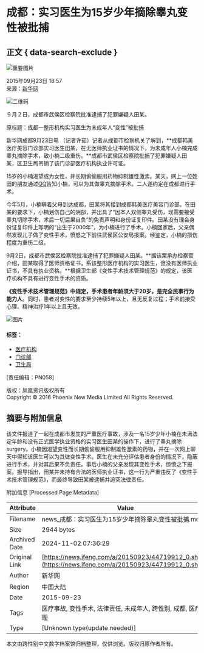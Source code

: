 # 成都：实习医生为15岁少年摘除睾丸变性被批捕

## 正文 { data-search-exclude }


![重要图片](https://dolphin.deliver.ifeng.com/c?z=ifeng&la=0&si=2&ci=23&cg=22&c=29&or=232&l=728&bg=728&b=726&u=https://y0.ifengimg.com/34c4a1d78882290c/2012/0528/1x1.gif)

2015年09月23日 18:57  
来源：[新华网](http://news.xinhuanet.com/legal/2015-09/23/c_1116658174.htm)

![二维码](http://h2.ifengimg.com/0f56ee67a4c375c2/2013/1106/indeccode.png)

９月２日，成都市武侯区检察院批准逮捕了犯罪嫌疑人田某。

原标题：成都一整形机构实习医生为未成年人“变性”被批捕

新华网成都9月23日电 （记者许茹）记者从成都市检察机关了解到，**成都韩美医疗美容门诊部实习医生田某，在无医师执业证书的情况下，为未成年人小楠完成睾丸摘除手术，致小楠二级重伤。**成都市武侯区检察院批捕了犯罪嫌疑人田某，区卫生局吊销了该门诊部医疗机构执业许可证。

15岁的小楠渴望成为女性，并长期偷偷服用药物抑制雄性激素。某天，网上一位姓田的朋友通过[QQ](http://car.auto.ifeng.com/series/1785)告知小楠，可以为其做睾丸摘除手术。二人遂约定在成都进行手术。

今年5月，小楠瞒着父母到达成都，田某将其接到成都韩美医疗美容门诊部。在田某的要求下，小楠划伤自己的阴部，并出具了“因本人双侧睾丸受伤，现需要接受睾丸切除手术，术后一切后果自负”的免责声明和身份证复印件。田某没有理会身份证复印件上写明的“出生于2000年”，为小楠进行了手术。小楠回家后，父亲偶然发现儿子做了变性手术，愤怒之下前往武侯区公安局报案。经鉴定，小楠的损伤程度为重伤二级。

9月2日，成都市武侯区检察院批准逮捕了犯罪嫌疑人田某。**据该案承办检察官介绍，田某取得了医师资格证书，系该整形医疗机构的实习医生，但没有医师执业证书，不具有执业资格。**根据卫生部《变性手术技术管理规范》的规定，该医疗机构不具有进行变性手术的资质。

**《变性手术技术管理规范》中规定，手术患者年龄须大于20岁，是完全民事行为能力人**。同时，患者对变性的要求至少持续5年以上，且无反复过程；手术前接受心理、精神治疗1年以上且无效。

![图片](http://y1.ifengimg.com/a/2015_20/876db9ede4ee79a_size27_w258_h258.jpg)

#### 标签：
- [医疗机构](http://search.ifeng.com/sofeng/search.action?c=1&q=%E5%8C%BB%E7%96%97%E6%9C%BA%E6%9E%84) 
- [门诊部](http://search.ifeng.com/sofeng/search.action?c=1&q=%E9%97%A8%E8%AF%8A%E9%83%A8) 
- [卫生局](http://search.ifeng.com/sofeng/search.action?c=1&q=%E5%8D%AB%E7%94%9F%E5%B1%80)

\[责任编辑：PN058\]

版权：凤凰资讯版权所有  
Copyright © 2016 Phoenix New Media Limited All Rights Reserved.

## 摘要与附加信息

<!-- tcd_abstract -->
该文件报道了一起在成都市发生的严重医疗事故，涉及一名15岁少年小楠在未满法定年龄和没有正式医学执业资格的实习医生田某的操作下，进行了睾丸摘除 surgery。小楠因渴望变性而长期偷偷服用抑制雄性激素的药物，并在一次网上聊天中得知该医生可以为其做变性手术。医生在未充分评估患者身份的情况下，隐蔽进行手术，并对其后果不负责任。事后小楠的父亲发现其变性手术，惊愤之下报案。报导指出，田某并未持有合法的医师执业证书，这一行为严重违反了《变性手术技术管理规范》，而最终导致田某被逮捕并追究法律责任。
<!-- tcd_abstract_end -->

附加信息 [Processed Page Metadata]

| Attribute       | Value                                  |
|-----------------|----------------------------------------|
| Filename        | news_成都：实习医生为15岁少年摘除睾丸变性被批捕.md                             |
| Size            | 2944 bytes                           |
| Archived Date   | 2024-11-02 07:36:29                             |
| Original Link   | [https://news.ifeng.com/a/20150923/44719912_0.shtml](https://news.ifeng.com/a/20150923/44719912_0.shtml)                       |
| Author          | 新华网                               |
| Region          | 中国大陆                               |
| Date            | 2015-09-23                                 |
| Tags            | 医疗事故, 变性手术, 法律责任, 未成年人, 跨性别, 成都, 医疗伦理                                 |
| Type            | [Unknown type(update needed)]                                 |
<!-- tcd_table_end -->

本文由跨性别中文数字档案馆归档整理，仅供浏览。版权归原作者所有。
